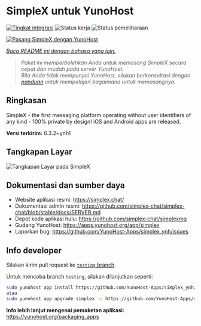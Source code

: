 <!--
N.B.: README ini dibuat secara otomatis oleh <https://github.com/YunoHost/apps/tree/master/tools/readme_generator>
Ini TIDAK boleh diedit dengan tangan.
-->

# SimpleX untuk YunoHost

[![Tingkat integrasi](https://apps.yunohost.org/badge/integration/simplex)](https://ci-apps.yunohost.org/ci/apps/simplex/)
![Status kerja](https://apps.yunohost.org/badge/state/simplex)
![Status pemeliharaan](https://apps.yunohost.org/badge/maintained/simplex)

[![Pasang SimpleX dengan YunoHost](https://install-app.yunohost.org/install-with-yunohost.svg)](https://install-app.yunohost.org/?app=simplex)

*[Baca README ini dengan bahasa yang lain.](./ALL_README.md)*

> *Paket ini memperbolehkan Anda untuk memasang SimpleX secara cepat dan mudah pada server YunoHost.*  
> *Bila Anda tidak mempunyai YunoHost, silakan berkonsultasi dengan [panduan](https://yunohost.org/install) untuk mempelajari bagaimana untuk memasangnya.*

## Ringkasan

SimpleX - the first messaging platform operating without user identifiers of any kind - 100% private by design! iOS and Android apps are released.

**Versi terkirim:** 6.3.2~ynh1

## Tangkapan Layar

![Tangkapan Layar pada SimpleX](./doc/screenshots/conversation.png)

## Dokumentasi dan sumber daya

- Website aplikasi resmi: <https://simplex.chat/>
- Dokumentasi admin resmi: <https://github.com/simplex-chat/simplex-chat/blob/stable/docs/SERVER.md>
- Depot kode aplikasi hulu: <https://github.com/simplex-chat/simplexmq>
- Gudang YunoHost: <https://apps.yunohost.org/app/simplex>
- Laporkan bug: <https://github.com/YunoHost-Apps/simplex_ynh/issues>

## Info developer

Silakan kirim pull request ke [`testing` branch](https://github.com/YunoHost-Apps/simplex_ynh/tree/testing).

Untuk mencoba branch `testing`, silakan dilanjutkan seperti:

```bash
sudo yunohost app install https://github.com/YunoHost-Apps/simplex_ynh/tree/testing --debug
atau
sudo yunohost app upgrade simplex -u https://github.com/YunoHost-Apps/simplex_ynh/tree/testing --debug
```

**Info lebih lanjut mengenai pemaketan aplikasi:** <https://yunohost.org/packaging_apps>
